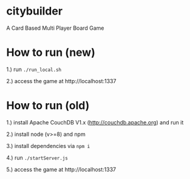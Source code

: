 citybuilder
===========

A Card Based Multi Player Board Game

How to run (new)
================

1.) run `./run_local.sh`

2.) access the game at http://localhost:1337

How to run (old)
================

1.) install Apache CouchDB V1.x (http://couchdb.apache.org) and run it

2.) install node (v>=8) and npm

3.) install dependencies via `npm i`

4.) run `./startServer.js`

5.) access the game at http://localhost:1337
